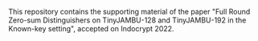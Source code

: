 This repository contains the supporting material of the paper "Full Round Zero-sum Distinguishers on TinyJAMBU-128 and TinyJAMBU-192 in the Known-key setting", accepted on Indocrypt 2022.
